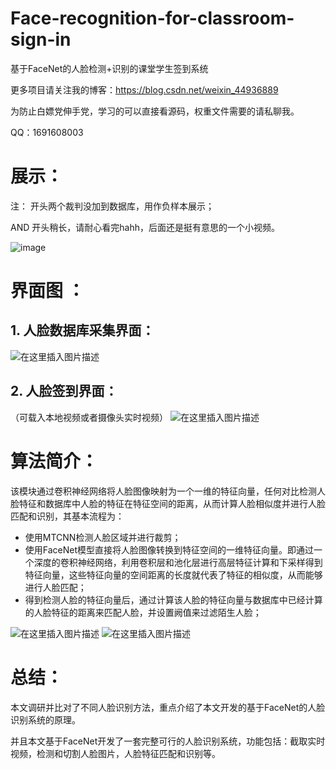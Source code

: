 # Face-recognition-for-classroom-sign-in
基于FaceNet的人脸检测+识别的课堂学生签到系统

更多项目请关注我的博客：https://blog.csdn.net/weixin_44936889

为防止白嫖党伸手党，学习的可以直接看源码，权重文件需要的请私聊我。

QQ：1691608003

# 展示：

注：
开头两个裁判没加到数据库，用作负样本展示；

AND 开头稍长，请耐心看完hahh，后面还是挺有意思的一个小视频。

![image](https://github.com/Sharpiless/Face-recognition-for-classroom-sign-in/blob/master/dst.gif)

# 界面图 ：

## 1. 人脸数据库采集界面：

![在这里插入图片描述](https://img-blog.csdnimg.cn/20200528080406789.png?x-oss-process=image/watermark,type_ZmFuZ3poZW5naGVpdGk,shadow_10,text_aHR0cHM6Ly9ibG9nLmNzZG4ubmV0L3dlaXhpbl80NDkzNjg4OQ==,size_80,color_FFFFFF,t_0)

## 2. 人脸签到界面：
（可载入本地视频或者摄像头实时视频）
![在这里插入图片描述](https://img-blog.csdnimg.cn/20200528080532336.png?x-oss-process=image/watermark,type_ZmFuZ3poZW5naGVpdGk,shadow_10,text_aHR0cHM6Ly9ibG9nLmNzZG4ubmV0L3dlaXhpbl80NDkzNjg4OQ==,size_80,color_FFFFFF,t_100)

# 算法简介：
该模块通过卷积神经网络将人脸图像映射为一个一维的特征向量，任何对比检测人脸特征和数据库中人脸的特征在特征空间的距离，从而计算人脸相似度并进行人脸匹配和识别，其基本流程为：

 - 使用MTCNN检测人脸区域并进行裁剪；
 - 使用FaceNet模型直接将人脸图像转换到特征空间的一维特征向量。即通过一个深度的卷积神经网络，利用卷积层和池化层进行高层特征计算和下采样得到特征向量，这些特征向量的空间距离的长度就代表了特征的相似度，从而能够进行人脸匹配；
 - 得到检测人脸的特征向量后，通过计算该人脸的特征向量与数据库中已经计算的人脸特征的距离来匹配人脸，并设置阙值来过滤陌生人脸；
 
![在这里插入图片描述](https://img-blog.csdnimg.cn/20200528080917104.png?x-oss-process=image/watermark,type_ZmFuZ3poZW5naGVpdGk,shadow_10,text_aHR0cHM6Ly9ibG9nLmNzZG4ubmV0L3dlaXhpbl80NDkzNjg4OQ==,size_80,color_FFFFFF,t_0)
![在这里插入图片描述](https://img-blog.csdnimg.cn/20200528080845834.png?x-oss-process=image/watermark,type_ZmFuZ3poZW5naGVpdGk,shadow_10,text_aHR0cHM6Ly9ibG9nLmNzZG4ubmV0L3dlaXhpbl80NDkzNjg4OQ==,size_80,color_FFFFFF,t_0)

# 总结：
本文调研并比对了不同人脸识别方法，重点介绍了本文开发的基于FaceNet的人脸识别系统的原理。

并且本文基于FaceNet开发了一套完整可行的人脸识别系统，功能包括：截取实时视频，检测和切割人脸图片，人脸特征匹配和识别等。
